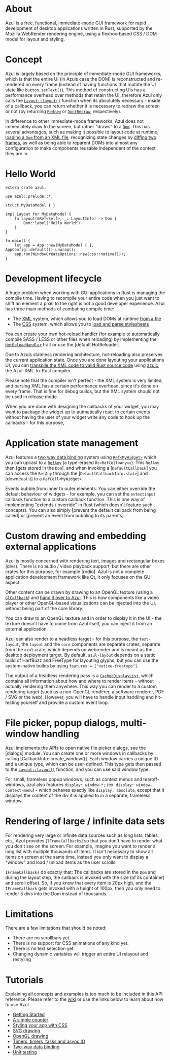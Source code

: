 # About

Azul is a free, functional, immediate-mode GUI framework for rapid development
of desktop applications written in Rust, supported by the Mozilla WebRender
rendering engine, using a flexbox-based CSS / DOM model for layout and styling.

# Concept

Azul is largely based on the principle of immediate-mode GUI frameworks, which
is that the entire UI (in Azuls case the DOM) is reconstructed and re-rendered
on every frame (instead of having functions that mutate the UI state like
`button.setText()`). This method of constructing UIs has a performance overhead
over methods that retain the UI, therefore Azul only calls the [`Layout::layout()`]
function when its absolutely necessary - inside of a callback, you can return
whether it is necessary to redraw the screen or not (by returning
[`Redraw`] or [`DontRedraw`], respectively).

In difference to other immediate-mode frameworks, Azul does not immediately
draw to the screen, but rather "draws" to a [`Dom`]. This has several advantages,
such as making it possible to layout code at runtime, [loading a `Dom` from
an XML file], recognizing state changes by [diffing two frames], as well as being
able to reparent DOMs into almost any configuration to make components reusable
independent of the context they are in.

# Hello World

```no_run
extern crate azul;

use azul::prelude::*;

struct MyDataModel { }

impl Layout for MyDataModel {
    fn layout(&Ref<Self>, _: LayoutInfo) -> Dom {
        Dom::label("Hello World")
    }
}

fn main() {
    let app = App::new(MyDataModel { }, AppConfig::default()).unwrap();
    app.run(WindowCreateOptions::new(css::native()));
}
```

# Development lifecycle

A huge problem when working with GUI applications in Rust is managing the
compile time. Having to recompile your entire code when you just want to
shift an element a pixel to the right is not a good developer experience.
Azul has three main methods of combating compile time:

- The [XML] system, which allows you to load DOMs at runtime [from a file]
- The [CSS] system, which allows you to [load and parse stylesheets]

You can create your own hot-reload handler (for example to automatically
compile SASS / LESS or other files when reloading) by implementing the [`HotReloadHandler`]
trait or use the [default HotReloader]

Due to Azuls stateless rendering architecture, hot-reloading also preserves
the current application state. Once you are done layouting your applications
UI, you can [transpile the XML code to valid Rust source code] using [azulc],
the Azul-XML-to-Rust compiler.

Please note that the compiler isn't perfect - the XML system is very limited,
and parsing XML has a certain performance overhead, since it's done on every frame.
That is fine for debug builds, but the XML system should not be used in release mode.

When you are done with designing the callbacks of your widget, you may want to
package the widget up to autmatically react to certain events without having the
user of your widget write any code to hook up the callbacks - for this purpose,

# Application state management

Azul features a [two way data binding] system using [`Ref<MyWidget>`] which you can
upcast to a [`RefAny`] (a type-erased `Rc<RefCell<Any>>`). This `RefAny` then [gets
stored in the `Dom`], and when invoking a [`DefaultCallback`] you can access the `RefAny`
through the [`DefaultCallbackInfo.state`] and [downcast it] to a `RefCell<MyWidget>`.

Events bubble from inner to outer elements. You can either override the
default behaviour of widgets - for example, you can set the `ontextinput` callback
function to a custom callback function. This is one way of implementing "extends / override"
in Rust (which doesn't feature such concepts). You can also simply [prevent the default
callback from being called] or [prevent an event from bubbling to its parents].

# Custom drawing and embedding external applications

Azul is mostly concerned with rendering text, images and rectangular boxes (divs).
There is no audio / video playback support, but there are other crates for this purpose,
for example [rodio]. Azul is not a complete application development framework like Qt,
it only focuses on the GUI aspect.

Other content can be drawn by drawing to an OpenGL texture (using a
[`GlCallback`]) and [hand it over to Azul]. This is how components like a
video player or other OpenGL-based visualizations can be injected into the UI,
without being part of the core library.

You can draw to an OpenGL texture and  in order to display it
in the UI - the texture doesn't have to come from Azul itself, you can inject
it from an external application.

Azul can also render to a headless target - for this purpose, the `text-layout`,
the `layout` and the `core` components are separate crates, separate from the `azul`
crate, which depends on webrender and is meant as the desktop deployment target. By default,
`azul-layout` depends on a static build of HarfBuzz and FreeType for layouting glyphs,
but you can use the system-native builds by using `features = ["native-freetype"]`.

The output of a headless rendering pass is a [`CachedDisplayList`], which contains all
information about how and where to render items - without actually rendering them anywhere.
This way you can render to a custom rendering target (such as a non-OpenGL renderer, a software renderer,
PDF / SVG or the web). However, you will have to handle input handling and hit-testing
yourself and provide a custom event loop.

# File picker, popup dialogs, multi-window handling

Azul implements the APIs to open native file picker dialogs, see the [dialogs] module.
You can create one or more windows in callbacks by calling [CallbackInfo::create_window()].
Each window carries a unique ID and a unique type, which can be user-defined. This type
gets then passed to the [`Layout::layout()`] function, and you can use said window type.

For small, frameless popup windows, such as context menus and tearoff-windows, azul also
features `display: window-*;` (ex. `display: window-context-menu`) - which behaves exactly
like `display: absolute`, except that it displays the content of the div it is applied to in
a separate, frameless window.

# Rendering of large / infinite data sets

For rendering very large or infinite data sources such as long lists, tables, etc., Azul
provides [`IFrameCallbacks`] so that you don't have to render what you don't see on the screen.
For example, imagine you want to render a long list with multiple thousands of items. It isn't
necessary to show all items on screen at the same time, instead you only want to display a "window"
and load / unload items as the user scrolls.

`IFrameCallbacks` do exactly that: The callbacks are stored in the `Dom` and during the layout step,
the callback is invoked with the size (of its container) and scroll offset. So, if you know that every
item is 20px high, and the `IFrameCallback` gets invoked with a height of 100px, then you only need
to render 5 divs into the Dom instead of thousands.

# Limitations

There are a few limitations that should be noted:

- There are no scrollbars yet.
- There is no support for CSS animations of any kind yet.
- There is no text selection yet.
- Changing dynamic variables will trigger an entire UI relayout and restyling

# Tutorials

Explaining all concepts and examples is too much to be included in
this API reference. Please refer to the [wiki](https://github.com/maps4print/azul/wiki)
or use the links below to learn about how to use Azul.

- [Getting Started](https://github.com/maps4print/azul/wiki/Getting-Started)
- [A simple counter](https://github.com/maps4print/azul/wiki/A-simple-counter)
- [Styling your app with CSS](https://github.com/maps4print/azul/wiki/Styling-your-application-with-CSS)
- [SVG drawing](https://github.com/maps4print/azul/wiki/SVG-drawing)
- [OpenGL drawing](https://github.com/maps4print/azul/wiki/OpenGL-drawing)
- [Timers, timers, tasks and async IO](https://github.com/maps4print/azul/wiki/Timers,-timers,-tasks-and-async-IO)
- [Two-way data binding](https://github.com/maps4print/azul/wiki/Two-way-data-binding)
- [Unit testing](https://github.com/maps4print/azul/wiki/Unit-testing)

[`Layout::layout()`]: ../azul/traits/trait.Layout.html
[`Dom`]: ../azul/dom/struct.Dom.html
[diffing two frames]: ../azul/diff/struct.DomDiff.html#method.new
[widgets]: ../azul/widgets/index.html
[loading a `Dom` from an XML file]: ../azul/xml/struct.DomXml.html#method.from_file
[XML]: ../azul/xml/index.html
[`Redraw`]: ../azul/callbacks/constant.Redraw.html
[`DontRedraw`]: ../azul/callbacks/constant.DontRedraw.html
[`GlCallback`]: ../azul/callbacks/struct.GlCallback.html
[creating an `IFrameCallback`]: ../azul/dom/struct.Dom.html#method.iframe
[from a file]: ../azul/dom/struct.Dom.html#method.from_file
[CSS]: ../azul/css/index.html
[load and parse stylesheets]: ../azul/css/fn.from_str.html
[transpile the XML code to valid Rust source code]: https://github.com/maps4print/azul/wiki/XML-to-Rust-compilation
[azulc]: https://crates.io/crates/azulc
[two way data binding]: https://github.com/maps4print/azul/wiki/Two-way-data-binding
[`Ref<MyWidget>`]: ../azul/callbacks/struct.RefAny.html#method.downcast
[`RefAny`]: ../azul/callbacks/struct.Ref.html#method.upcast
[`HotReloadHandler`]: ../azul/css/trait.HotReloadHandler.html
[`CachedDisplayList`]: ../azul_core/display_list/struct.CachedDisplayList.html
[hand it over to Azul]: ../azul/target/doc/azul/gl/struct.Texture.html
